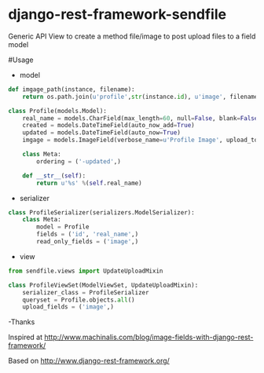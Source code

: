 # django-rest-framework-sendfile
Generic API View to create a method file/image to post upload files to a field model

#Usage

- model

```python
def imgage_path(instance, filename):
    return os.path.join(u'profile',str(instance.id), u'image', filename)

class Profile(models.Model):
    real_name = models.CharField(max_length=60, null=False, blank=False)
    created = models.DateTimeField(auto_now_add=True)
    updated = models.DateTimeField(auto_now=True)
    imgage = models.ImageField(verbose_name=u'Profile Image', upload_to=imgage_path, null=True, blank=True)

    class Meta:
        ordering = ('-updated',)

    def __str__(self):
        return u'%s' %(self.real_name)
```

- serializer
```python
class ProfileSerializer(serializers.ModelSerializer):
    class Meta:
        model = Profile
        fields = ('id', 'real_name',)
        read_only_fields = ('image',)
```        
- view
```python
from sendfile.views import UpdateUploadMixin

class ProfileViewSet(ModelViewSet, UpdateUploadMixin):
    serializer_class = ProfileSerializer
    queryset = Profile.objects.all()
    upload_fields = ('image',)
```    
-Thanks

Inspired at http://www.machinalis.com/blog/image-fields-with-django-rest-framework/

Based on http://www.django-rest-framework.org/
